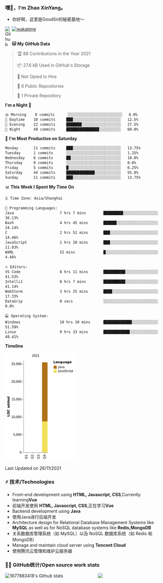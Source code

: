 ### 嘿👋，I'm Zhao XinYang。

- 你好啊，这里是GoodSir的秘密基地～

[![wakatime](https://wakatime.com/badge/user/04e3f192-51ae-42c4-9648-523f599b5595.svg)](https://wakatime.com/@04e3f192-51ae-42c4-9648-523f599b5595)
<a href="https://github.com/yzp-99/">
<img align="left" alt="Github" width="22px" src="https://cdn.jsdelivr.net/npm/simple-icons@v3/icons/github.svg" />
</a>
<br/>
<br/>

<!--START_SECTION:waka-->
**🐱 My GitHub Data** 

> 🏆 88 Contributions in the Year 2021
 > 
> 📦 27.6 kB Used in GitHub's Storage 
 > 
> 🚫 Not Opted to Hire
 > 
> 📜 6 Public Repositories 
 > 
> 🔑 1 Private Repository 
 > 
**I'm a Night 🦉** 

```text
🌞 Morning    0 commits      ░░░░░░░░░░░░░░░░░░░░░░░░░   0.0% 
🌆 Daytime    10 commits     ███░░░░░░░░░░░░░░░░░░░░░░   12.5% 
🌃 Evening    22 commits     ███████░░░░░░░░░░░░░░░░░░   27.5% 
🌙 Night      48 commits     ███████████████░░░░░░░░░░   60.0%

```
📅 **I'm Most Productive on Saturday** 

```text
Monday       11 commits     ███░░░░░░░░░░░░░░░░░░░░░░   13.75% 
Tuesday      1 commits      ░░░░░░░░░░░░░░░░░░░░░░░░░   1.25% 
Wednesday    8 commits      ██░░░░░░░░░░░░░░░░░░░░░░░   10.0% 
Thursday     0 commits      ░░░░░░░░░░░░░░░░░░░░░░░░░   0.0% 
Friday       5 commits      █░░░░░░░░░░░░░░░░░░░░░░░░   6.25% 
Saturday     44 commits     █████████████░░░░░░░░░░░░   55.0% 
Sunday       11 commits     ███░░░░░░░░░░░░░░░░░░░░░░   13.75%

```


📊 **This Week I Spent My Time On** 

```text
⌚︎ Time Zone: Asia/Shanghai

💬 Programming Languages: 
Java                     7 hrs 7 mins        █████████░░░░░░░░░░░░░░░░   36.13% 
Bash                     4 hrs 45 mins       ██████░░░░░░░░░░░░░░░░░░░   24.14% 
C                        2 hrs 51 mins       ███░░░░░░░░░░░░░░░░░░░░░░   14.46% 
JavaScript               2 hrs 20 mins       ███░░░░░░░░░░░░░░░░░░░░░░   11.83% 
WXML                     52 mins             █░░░░░░░░░░░░░░░░░░░░░░░░   4.46%

🔥 Editors: 
VS Code                  8 hrs 11 mins       ██████████░░░░░░░░░░░░░░░   41.53% 
IntelliJ                 8 hrs 7 mins        ██████████░░░░░░░░░░░░░░░   41.14% 
WebStorm                 3 hrs 25 mins       ████░░░░░░░░░░░░░░░░░░░░░   17.33% 
DataGrip                 0 secs              ░░░░░░░░░░░░░░░░░░░░░░░░░   0.0%

💻 Operating System: 
Windows                  10 hrs 10 mins      █████████████░░░░░░░░░░░░   51.59% 
Linux                    9 hrs 33 mins       ████████████░░░░░░░░░░░░░   48.41%

```

**Timeline**

![Chart not found](https://raw.githubusercontent.com/1677883418/1677883418/master/charts/bar_graph.png) 


 Last Updated on 26/11/2021
<!--END_SECTION:waka-->


### ⚡ 技术/Technologies
- Front-end development using **HTML, Javascript, CSS**,Currently learning**Vue**
- 前端开发使用 **HTML, Javascript, CSS**,正在学习**Vue**
- Backend development using **Java**
- 使用Java进行后端开发
- Architecture design for Relational Database Management Systems like **MySQL** as well as for NoSQL database systems like **Redis,MongoDB**
- 关系数据库管理系统（如 MySQL）以及 NoSQL 数据库系统（如 Redis 和 MongoDB）
- Manage and maintain cloud server using **Tencent Cloud**
- 使用腾讯云管理和维护云服务器

### 👨‍💻 GitHub统计/Open source work stats

![1677883418's Github stats](https://github-readme-stats.vercel.app/api?username=1677883418&show_icons=true)
<img align='right' src='https://octodex.github.com/images/daftpunktocat-thomas.gif' width='200"'>